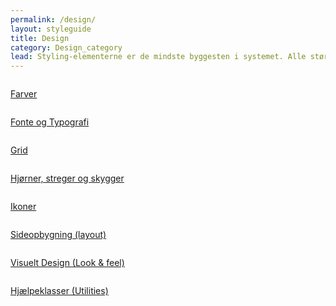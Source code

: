 ```yaml
---
permalink: /design/
layout: styleguide
title: Design
category: Design_category
lead: Styling-elementerne er de mindste byggesten i systemet. Alle større komponenter er bygget ud fra disse.
---
```



<div class="row">
    <div class="col-12 col-md-4">
        <div class="demo-component-box">
            <a href="/dkfds-docs/design/farver/" class="demo-component-box__img">
                <img src="{{ site.baseurl }}/img/componenticons/Farver.svg" alt="">
            </a>
            <p><a href="/dkfds-docs/design/farver/">Farver</a></p>
        </div>
    </div>
    <div class="col-12 col-md-4">
        <div class="demo-component-box">
             <a href="/dkfds-docs/design/typography/" class="demo-component-box__img">
                <img src="{{ site.baseurl }}/img/componenticons/Typography.svg" alt="">
            </a>
            <p><a href="/dkfds-docs/design/typography/">Fonte og Typografi</a></p>
        </div>
    </div>
    <div class="col-12 col-md-4">
        <div class="demo-component-box">
            <a href="/dkfds-docs/design/grid/" class="demo-component-box__img">
                <img src="{{ site.baseurl }}/img/componenticons/Grid.svg" alt="">
            </a>
            <p><a href="/dkfds-docs/design/grid/">Grid</a></p>
        </div>
    </div>
    <div class="col-12 col-md-4">
        <div class="demo-component-box">
            <a href="/dkfds-docs/design/kanter/" class="demo-component-box__img">
                <img src="{{ site.baseurl }}/img/componenticons/Streger.svg" alt="">
            </a>
            <p><a href="/dkfds-docs/design/kanter/">Hjørner, streger og skygger</a></p>
        </div>
    </div>
    <div class="col-12 col-md-4">
        <div class="demo-component-box">
            <a href="/dkfds-docs/design/ikoner/" class="demo-component-box__img">
                <img src="{{ site.baseurl }}/img/componenticons/Ikoner.svg" alt="">
            </a>
            <p><a href="/dkfds-docs/design/ikoner/">Ikoner</a></p>
        </div>
    </div>
    <!--<div class="col-12 col-md-4">
        <div class="demo-component-box">
            <a href="/dkfds-docs/design/typography/">
                <img src="{{ site.baseurl }}/img/componenticons/human.svg" alt="">
            </a>
            <p><a href="/dkfds-docs/design/typography/">Typografi</a></p>
        </div>
    </div>-->
    <div class="col-12 col-md-4">
        <div class="demo-component-box">
            <a href="/dkfds-docs/design/sideopbygning/" class="demo-component-box__img">
                <img src="{{ site.baseurl }}/img/componenticons/outline-view_quilt.svg" alt="">
            </a>
            <p><a href="/dkfds-docs/design/sideopbygning/">Sideopbygning (layout)</a></p>
        </div>
    </div>
    <div class="col-12 col-md-4">
        <div class="demo-component-box">
            <a href="/dkfds-docs/design/visueltdesign/" class="demo-component-box__img">
                <img src="{{ site.baseurl }}/img/componenticons/outline-palette.svg" alt="">
            </a>
            <p><a href="/dkfds-docs/design/visueltdesign/">Visuelt Design (Look & feel)</a></p>
        </div>
    </div>
     <div class="col-12 col-md-4">
        <div class="demo-component-box">
            <a href="/dkfds-docs/design/utility/" class="demo-component-box__img">
                <img src="{{ site.baseurl }}/img/componenticons/wrench.svg" alt="">
            </a>
            <p><a href="/dkfds-docs/design/utility/">Hjælpeklasser (Utilities)</a></p>
        </div>
      </div>
</div>

